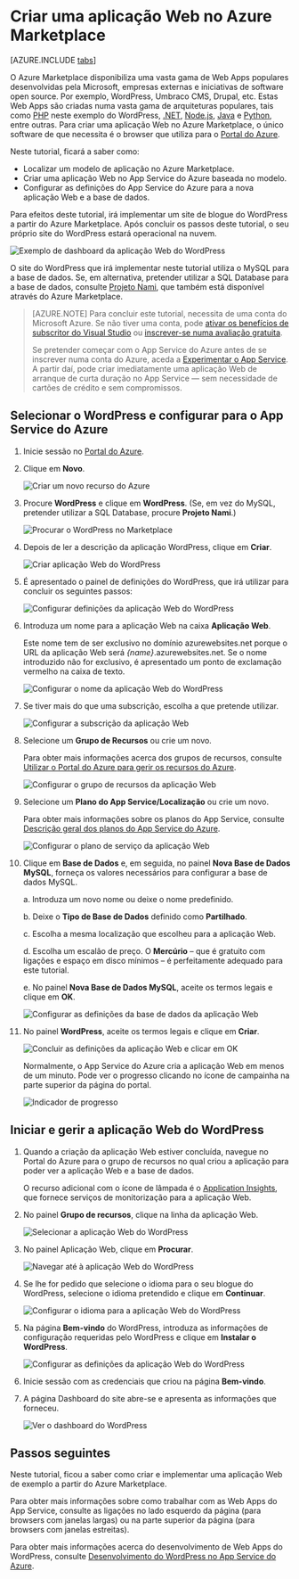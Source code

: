 <properties
    pageTitle="Criar uma aplicação Web no Azure Marketplace | Microsoft Azure"
    description="Saiba como criar uma nova aplicação Web do WordPress no Azure Marketplace utilizando o Portal do Azure."
    services="app-service\web"
    documentationCenter=""
    authors="rmcmurray"
    manager="wpickett"
    editor=""/>

<tags
    ms.service="app-service-web"
    ms.workload="na"
    ms.tgt_pltfrm="na"
    ms.devlang="na"
    ms.topic="get-started-article"
    ms.date="05/10/2016"
    ms.author="robmcm"/>

<!-- Note: This article replaces web-sites-php-web-site-gallery.md -->

# Criar uma aplicação Web no Azure Marketplace

[AZURE.INCLUDE [tabs](../../includes/app-service-web-get-started-nav-tabs.md)]

O Azure Marketplace disponibiliza uma vasta gama de Web Apps populares desenvolvidas pela Microsoft, empresas externas e iniciativas de software open source. Por exemplo, WordPress, Umbraco CMS, Drupal, etc. Estas Web Apps são criadas numa vasta gama de arquiteturas populares, tais como [PHP] neste exemplo do WordPress, [.NET], [Node.js], [Java] e [Python], entre outras. Para criar uma aplicação Web no Azure Marketplace, o único software de que necessita é o browser que utiliza para o [Portal do Azure].

Neste tutorial, ficará a saber como:

* Localizar um modelo de aplicação no Azure Marketplace.
* Criar uma aplicação Web no App Service do Azure baseada no modelo.
* Configurar as definições do App Service do Azure para a nova aplicação Web e a base de dados.

Para efeitos deste tutorial, irá implementar um site de blogue do WordPress a partir do Azure Marketplace. Após concluir os passos deste tutorial, o seu próprio site do WordPress estará operacional na nuvem.

![Exemplo de dashboard da aplicação Web do WordPress][WordPressDashboard]

O site do WordPress que irá implementar neste tutorial utiliza o MySQL para a base de dados. Se, em alternativa, pretender utilizar a SQL Database para a base de dados, consulte [Projeto Nami], que também está disponível através do Azure Marketplace.

> [AZURE.NOTE]
> Para concluir este tutorial, necessita de uma conta do Microsoft Azure. Se não tiver uma conta, pode [ativar os benefícios de subscritor do Visual Studio][ativar] ou [inscrever-se numa avaliação gratuita][avaliação gratuita].
>
> Se pretender começar com o App Service do Azure antes de se inscrever numa conta do Azure, aceda a [Experimentar o App Service]. A partir daí, pode criar imediatamente uma aplicação Web de arranque de curta duração no App Service — sem necessidade de cartões de crédito e sem compromissos.

## Selecionar o WordPress e configurar para o App Service do Azure

1. Inicie sessão no [Portal do Azure].

1. Clique em **Novo**.
    
    ![Criar um novo recurso do Azure][MarketplaceStart]
    
1. Procure **WordPress** e clique em **WordPress**. (Se, em vez do MySQL, pretender utilizar a SQL Database, procure **Projeto Nami**.)

    ![Procurar o WordPress no Marketplace][MarketplaceSearch]
    
1. Depois de ler a descrição da aplicação WordPress, clique em **Criar**.

    ![Criar aplicação Web do WordPress][MarketplaceCreate]

1. É apresentado o painel de definições do WordPress, que irá utilizar para concluir os seguintes passos:

    ![Configurar definições da aplicação Web do WordPress][ConfigStart]

1. Introduza um nome para a aplicação Web na caixa **Aplicação Web**.

    Este nome tem de ser exclusivo no domínio azurewebsites.net porque o URL da aplicação Web será *{name}*.azurewebsites.net. Se o nome introduzido não for exclusivo, é apresentado um ponto de exclamação vermelho na caixa de texto.

    ![Configurar o nome da aplicação Web do WordPress][ConfigAppName]

1. Se tiver mais do que uma subscrição, escolha a que pretende utilizar. 

    ![Configurar a subscrição da aplicação Web][ConfigSubscription]

1. Selecione um **Grupo de Recursos** ou crie um novo.

    Para obter mais informações acerca dos grupos de recursos, consulte [Utilizar o Portal do Azure para gerir os recursos do Azure][ResourceGroups].

    ![Configurar o grupo de recursos da aplicação Web][ConfigResourceGroup]

1. Selecione um **Plano do App Service/Localização** ou crie um novo.

    Para obter mais informações sobre os planos do App Service, consulte [Descrição geral dos planos do App Service do Azure][AzureAppServicePlans]. 

    ![Configurar o plano de serviço da aplicação Web][ConfigServicePlan]

1. Clique em **Base de Dados** e, em seguida, no painel **Nova Base de Dados MySQL**, forneça os valores necessários para configurar a base de dados MySQL.

    a. Introduza um novo nome ou deixe o nome predefinido.

    b. Deixe o **Tipo de Base de Dados** definido como **Partilhado**.

    c. Escolha a mesma localização que escolheu para a aplicação Web.

    d. Escolha um escalão de preço. O **Mercúrio** – que é gratuito com ligações e espaço em disco mínimos – é perfeitamente adequado para este tutorial.

    e. No painel **Nova Base de Dados MySQL**, aceite os termos legais e clique em **OK**. 

    ![Configurar as definições da base de dados da aplicação Web][ConfigDatabase]

1. No painel **WordPress**, aceite os termos legais e clique em **Criar**. 

    ![Concluir as definições da aplicação Web e clicar em OK][ConfigFinished]

    Normalmente, o App Service do Azure cria a aplicação Web em menos de um minuto. Pode ver o progresso clicando no ícone de campainha na parte superior da página do portal.

    ![Indicador de progresso][ConfigProgress]

## Iniciar e gerir a aplicação Web do WordPress
    
1. Quando a criação da aplicação Web estiver concluída, navegue no Portal do Azure para o grupo de recursos no qual criou a aplicação para poder ver a aplicação Web e a base de dados.

    O recurso adicional com o ícone de lâmpada é o [Application Insights][ApplicationInsights], que fornece serviços de monitorização para a aplicação Web.

1. No painel **Grupo de recursos**, clique na linha da aplicação Web.

    ![Selecionar a aplicação Web do WordPress][WordPressSelect]

1. No painel Aplicação Web, clique em **Procurar**.

    ![Navegar até à aplicação Web do WordPress][WordPressBrowse]

1. Se lhe for pedido que selecione o idioma para o seu blogue do WordPress, selecione o idioma pretendido e clique em **Continuar**.

    ![Configurar o idioma para a aplicação Web do WordPress][WordPressLanguage]

1. Na página **Bem-vindo** do WordPress, introduza as informações de configuração requeridas pelo WordPress e clique em **Instalar o WordPress**.

    ![Configurar as definições da aplicação Web do WordPress][WordPressConfigure]

1. Inicie sessão com as credenciais que criou na página **Bem-vindo**.  

1. A página Dashboard do site abre-se e apresenta as informações que forneceu.    

    ![Ver o dashboard do WordPress][WordPressDashboard]

## Passos seguintes

Neste tutorial, ficou a saber como criar e implementar uma aplicação Web de exemplo a partir do Azure Marketplace.

Para obter mais informações sobre como trabalhar com as Web Apps do App Service, consulte as ligações no lado esquerdo da página (para browsers com janelas largas) ou na parte superior da página (para browsers com janelas estreitas).

Para obter mais informações acerca do desenvolvimento de Web Apps do WordPress, consulte [Desenvolvimento do WordPress no App Service do Azure][WordPressOnAzure]. 

<!-- URL List -->

[PHP]: https://azure.microsoft.com/develop/php/
[.NET]: https://azure.microsoft.com/develop/net/
[Node.js]: https://azure.microsoft.com/develop/nodejs/
[Java]: https://azure.microsoft.com/develop/java/
[Python]: https://azure.microsoft.com/develop/python/
[ativar]: https://azure.microsoft.com/pricing/member-offers/msdn-benefits-details/
[avaliação gratuita]: https://azure.microsoft.com/pricing/free-trial/
[Experimentar o App Service]: http://go.microsoft.com/fwlink/?LinkId=523751
[ResourceGroups]: ../azure-portal/resource-group-portal.md
[AzureAppServicePlans]: ../app-service/azure-web-sites-web-hosting-plans-in-depth-overview.md
[ApplicationInsights]: https://azure.microsoft.com/services/application-insights/
[Portal do Azure]: https://portal.azure.com/
[Projeto Nami]: http://projectnami.org/
[WordPressOnAzure]: ./develop-wordpress-on-app-service-web-apps.md

<!-- IMG List -->

[MarketplaceStart]: ./media/app-service-web-create-web-app-from-marketplace/marketplacestart.png
[MarketplaceSearch]: ./media/app-service-web-create-web-app-from-marketplace/marketplacesearch.png
[MarketplaceCreate]: ./media/app-service-web-create-web-app-from-marketplace/marketplacecreate.png
[ConfigStart]: ./media/app-service-web-create-web-app-from-marketplace/configstart.png
[ConfigAppName]: ./media/app-service-web-create-web-app-from-marketplace/configappname.png
[ConfigSubscription]: ./media/app-service-web-create-web-app-from-marketplace/configsubscription.png
[ConfigResourceGroup]: ./media/app-service-web-create-web-app-from-marketplace/configresourcegroup.png
[ConfigServicePlan]: ./media/app-service-web-create-web-app-from-marketplace/configserviceplan.png
[ConfigDatabase]: ./media/app-service-web-create-web-app-from-marketplace/configdatabase.png
[ConfigFinished]: ./media/app-service-web-create-web-app-from-marketplace/configfinished.png
[ConfigProgress]: ./media/app-service-web-create-web-app-from-marketplace/configprogress.png
[WordPressSelect]: ./media/app-service-web-create-web-app-from-marketplace/wpselect.png
[WordPressBrowse]: ./media/app-service-web-create-web-app-from-marketplace/wpbrowse.png
[WordPressLanguage]: ./media/app-service-web-create-web-app-from-marketplace/wplanguage.png
[WordPressDashboard]: ./media/app-service-web-create-web-app-from-marketplace/wpdashboard.png
[WordPressConfigure]: ./media/app-service-web-create-web-app-from-marketplace/wpconfigure.png



<!--HONumber=Jun16_HO2-->


